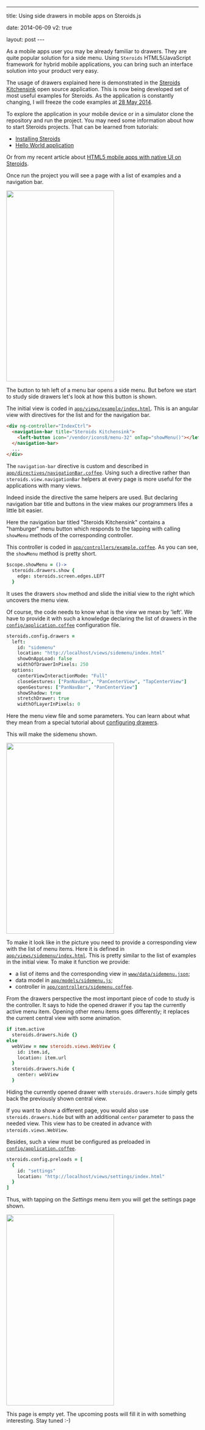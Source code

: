 ---

title: Using side drawers in mobile apps on Steroids.js

date: 2014-06-09
v2: true

layout: post
---<div data-excerpt>

As a mobile apps user you may be already familiar to drawers.
They are quite popular solution for a side menu. Using `Steroids`
HTML5/JavaScript framework for hybrid mobile applications, you
can bring such an interface solution into your product very easy.

</div>

The usage of drawers explained here is demonstrated in the [Steroids
Kitchensink](https://github.com/AppGyver/kitchensink) open source application.
This is now being developed set of most useful examples for Steroids.
As the application is constantly changing, I will freeze the code examples
at [28 May 2014](https://github.com/AppGyver/kitchensink/tree/ceacb0ea80799b1d81454e2e966b553b807fbadc).

To explore the application in your mobile device or in a
simulator clone the repository and run the project. You may need some information
about how to start Steroids projects. That can be learned from tutorials:

- [Installing
  Steroids](https://academy.appgyver.com/categories/1-setup-and-getting-started/contents/1-installing-steroids)
- [Hello World application](https://academy.appgyver.com/categories/1-setup-and-getting-started/contents/2-hello-world)

Or from my recent article about [HTML5 mobile apps with native UI on
Steroids](/en/posts/html5-mobile-app-width-native-ui/).

Once run the project you will see a page with a list of examples
and a navigation bar.

<img class="article__image" src="http://img-fotki.yandex.ru/get/9652/14441195.32/0_8477d_3b6d66a5_L.png" width="282" height="500" border="0"/>

The button to teh left of a menu bar opens a side menu. But before we start to
study side drawers let's look at how this button is shown.

The initial view is coded in [`app/views/example/index.html`](https://github.com/AppGyver/kitchensink/blob/ceacb0ea80799b1d81454e2e966b553b807fbadc/app/views/example/index.html).
This is an angular view with directives for the list and for the navigation bar.

```html
<div ng-controller="IndexCtrl">
  <navigation-bar title="Steroids Kitchensink">
    <left-button icon="/vendor/icons8/menu-32" onTap="showMenu()"></left-button>
  </navigation-bar>
  ...
</div>
```

The `navigation-bar` directive is custom and described in [`app/directives/navigationBar.coffee`](https://github.com/AppGyver/kitchensink/blob/ceacb0ea80799b1d81454e2e966b553b807fbadc/app/directives/navigationBar.coffee).
Using such a directive rather than `steroids.view.navigationBar` helpers at every page is
more useful for the applications with many views.

Indeed inside the directive the same helpers are used. But declaring navigation bar
title and buttons in the view makes our programmers lifes a little bit
easier.

Here the navigation bar titled "Steroids Kitchensink" contains a "hamburger"
menu button which responds to the tapping with calling `showMenu` methods of
the corresponding controller.

This controller is coded in [`app/controllers/example.coffee`](https://github.com/AppGyver/kitchensink/blob/ceacb0ea80799b1d81454e2e966b553b807fbadc/app/controllers/example.coffee).
As you can see, the `showMenu` method is pretty short.

```coffee
$scope.showMenu = ()->
  steroids.drawers.show {
    edge: steroids.screen.edges.LEFT
  }
```

It uses the drawers `show` method and slide the initial view to
the right which uncovers the menu view.

Of course, the code needs to know what is the view we mean by 'left'.
We have to provide it with such a knowledge declaring the list of drawers
in the [`config/application.coffee`](https://github.com/AppGyver/kitchensink/blob/ceacb0ea80799b1d81454e2e966b553b807fbadc/config/application.coffee#L39)
configuration file.

```coffee
steroids.config.drawers =
  left:
    id: "sidemenu"
    location: "http://localhost/views/sidemenu/index.html"
    showOnAppLoad: false
    widthOfDrawerInPixels: 250
  options:
    centerViewInteractionMode: "Full"
    closeGestures: ["PanNavBar", "PanCenterView", "TapCenterView"]
    openGestures: ["PanNavBar", "PanCenterView"]
    showShadow: true
    stretchDrawer: true
    widthOfLayerInPixels: 0
```

Here the menu view file and some parameters. You can learn about
what they mean from a special tutorial about [configuring drawers](https://academy.appgyver.com/categories/3-user-interface-and-design/contents/98-configuring-drawers-on-app-load).

This will make the sidemenu shown.

<img class="article__image" src="http://img-fotki.yandex.ru/get/9766/14441195.32/0_8477e_dbe7889e_L.png" width="282" height="500" border="0"/>

To make it look like in the picture you need to provide a
corresponding view with the list of menu items. Here it is defined
in [`app/views/sidemenu/index.html`](https://github.com/AppGyver/kitchensink/blob/ceacb0ea80799b1d81454e2e966b553b807fbadc/app/views/sidemenu/index.html).
This is pretty similar to the list of examples in the initial view. To make it function
we provide:

- a list of items and the corresponding view in [`www/data/sidemenu.json`](https://github.com/AppGyver/kitchensink/blob/ceacb0ea80799b1d81454e2e966b553b807fbadc/www/data/sidemenu.json);
- data model in [`app/models/sidemenu.js`](https://github.com/AppGyver/kitchensink/blob/ceacb0ea80799b1d81454e2e966b553b807fbadc/app/models/sidemenu.js);
- controller in [`app/controllers/sidemenu.coffee`](https://github.com/AppGyver/kitchensink/blob/ceacb0ea80799b1d81454e2e966b553b807fbadc/app/controllers/sidemenu.coffee).

From the drawers perspective the most important piece of code
to study is the controller. It says to hide the opened drawer if you
tap the currently active menu item. Opening other menu items goes
differently; it replaces the current central view with some animation.

```coffee
if item.active
  steroids.drawers.hide {}
else
  webView = new steroids.views.WebView {
    id: item.id,
    location: item.url
  }
  steroids.drawers.hide {
    center: webView
  }
```

Hiding the currently opened drawer with `steroids.drawers.hide` simply
gets back the previously shown central view.

If you want to show a different page, you would also use `steroids.drawers.hide` but
with an additional `center` parameter to pass the needed view. This view has to be
created in advance with `steroids.views.WebView`.

Besides, such a view must be configured as preloaded in [`config/application.coffee`](https://github.com/AppGyver/kitchensink/blob/ceacb0ea80799b1d81454e2e966b553b807fbadc/config/application.coffee#L31).

```coffee
steroids.config.preloads = [
  {
    id: "settings"
    location: "http://localhost/views/settings/index.html"
  }
]
```

Thus, with tapping on the _Settings_ menu item you will get the settings
page shown.

<img class="article__image" src="http://img-fotki.yandex.ru/get/9667/14441195.32/0_8477f_2aafe347_L.png" width="282" height="500" border="0"/>

This page is empty yet. The upcoming posts will fill it in with something
interesting. Stay tuned :-)
